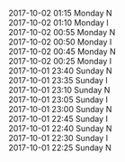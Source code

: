 2017-10-02 01:15 Monday  N  
2017-10-02 01:10 Monday  I  
2017-10-02 00:55 Monday  N  
2017-10-02 00:50 Monday  I  
2017-10-02 00:45 Monday  N  
2017-10-02 00:25 Monday  I  
2017-10-01 23:40 Sunday  N  
2017-10-01 23:35 Sunday  I  
2017-10-01 23:10 Sunday  N  
2017-10-01 23:05 Sunday  I  
2017-10-01 23:00 Sunday  N  
2017-10-01 22:45 Sunday  I  
2017-10-01 22:40 Sunday  N  
2017-10-01 22:30 Sunday  I  
2017-10-01 22:25 Sunday  N  
